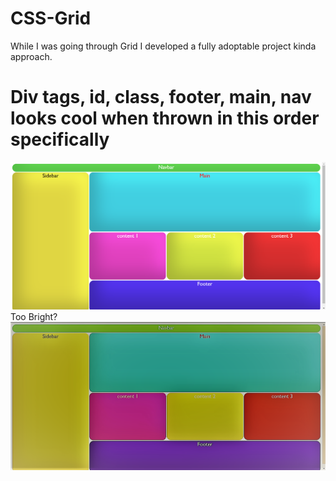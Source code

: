 # CSS-Grid
While I was going through Grid
I developed a fully adoptable project kinda approach.
# Div tags, id, class, footer, main, nav looks cool when thrown in this order specifically
![Projectpng](gridview%20(1).png)
Too Bright?
![Gotya](gridview%20(2).png)
